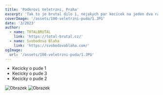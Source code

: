 ```yaml
---
title: 'Podkrovi Veletrzni, Praha'
excerpt: 'Tak to je brutal dilo 1, nejakych par kecicek na jeden dva radky. mnau haf.'
coverImage: '/assets/100-veletrzni-puda/1.JPG'
date: '3/2023'
author:
  - name: T0TALBRUTAL
    link: 'https://total-brutal.cz/'
  - name: Svobodova Blaha
    link: 'https://svobodovablaha.com/'
ogImage:
  url: '/assets/100-veletrzni-puda/1.JPG'
---
```


- Kecicky o pude 1
- Kecicky o pude 3
- Kecicky o pude 2

![Obrazek](/assets/100-veletrzni-puda/1.JPG)
![Obrazek](/assets/100-veletrzni-puda/1.JPG)

